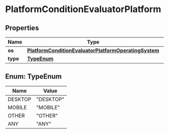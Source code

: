 

# PlatformConditionEvaluatorPlatform


## Properties

| Name | Type | Description | Notes |
|------------ | ------------- | ------------- | -------------|
|**os** | [**PlatformConditionEvaluatorPlatformOperatingSystem**](PlatformConditionEvaluatorPlatformOperatingSystem.md) |  |  [optional] |
|**type** | [**TypeEnum**](#TypeEnum) |  |  [optional] |



## Enum: TypeEnum

| Name | Value |
|---- | -----|
| DESKTOP | &quot;DESKTOP&quot; |
| MOBILE | &quot;MOBILE&quot; |
| OTHER | &quot;OTHER&quot; |
| ANY | &quot;ANY&quot; |



